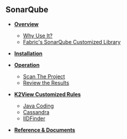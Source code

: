 
## SonarQube 


* **[Overview](/articles/COE/SonarQube/01_Overview/01_Overview.md)**  
  * [Why Use It?](/articles/COE/SonarQube/01_Overview/02_Why_Use_It.md) 
  * [Fabric's SonarQube Customized Library](/articles/COE/SonarQube/01_Overview/03_Customized_Library.md) 
  
* **[Installation](/articles/COE/SonarQube/02_Installation/01_Installation.md)**

* **[Operation](/articles/COE/SonarQube/03_Operation/01_Scan.md)**  
  * [Scan The Project](/articles/COE/SonarQube/03_Operation/01_Scan.md) 
  * [Review the Results](/articles/COE/SonarQube/03_Operation/02_Review.md) 
  
* **[K2View Customized Rules](/articles/COE/SonarQube/04_K2View_Customized_Rules/01_Customized_Rules.md)**  
  * [Java Coding](/articles/COE/SonarQube/04_K2View_Customized_Rules/02_Java_Coding.md) 
  * [Cassandra](/articles/COE/SonarQube/04_K2View_Customized_Rules/03_Cassandra.md) 
  * [IIDFinder](/articles/COE/SonarQube/04_K2View_Customized_Rules/04_IIDFinder.md) 
  
* **[Reference & Documents](/articles/COE/SonarQube/05_Reference_and_Document/01_Reference.md)** 

